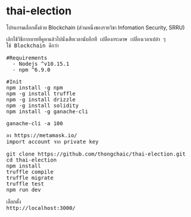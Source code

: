 # thai-election
โปรแกรมเลือกตั้งด้วย Blockchain (ส่วนหนึ่งของรายวิชา Infomation Security, SRRU)

<pre>เลิกใช้วิธีกากบาทที่คูหาแล้วไปนั่งเสียเวลานับอีกที เปลืองกระดาษ เปลืองเวลาเปล่า ๆ 
ใช้ Blockchain ดีกว่า 

#Requirements
  - Nodejs ^v10.15.1 
  - npm ^6.9.0
  
#Init 
npm install -g npm 
npm -g install truffle
npm -g install drizzle
npm -g install solidity
npm install -g ganache-cli

ganache-cli -a 100

ลง https://metamask.io/
import account จาก private key 

git clone https://github.com/thongchaic/thai-election.git
cd thai-election 
npm install
truffle compile
truffle migrate
truffle test
npm run dev

เลือกตั้ง
http://localhost:3000/ 


</pre>
